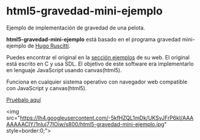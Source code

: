 html5-gravedad-mini-ejemplo
===========================

Ejemplo de implementación de gravedad de una pelota.

**html5-gravedad-mini-ejemplo** está basado en el programa gravedad mini-ejemplo de [Hugo Ruscitti](http://www.losersjuegos.com.ar/).

Puedes encontrar el original en la [sección ejemplos](http://www.losersjuegos.com.ar/referencia/ejemplos) de su web. El original está escrito en C y usa SDL. El objetivo de este software era implementarlo en lenguaje JavaScript usando canvas(html5).

Funciona en cualquier sistema operativo con navegador web compatible con JavaScript y canvas(html5).

[Pruébalo aquí](http://binary-sequence.github.com/html5-gravedad-mini-ejemplo/)

<img src="https://lh4.googleusercontent.com/-5kfHZQL1mDk/UKSvJFrP6kI/AAAAAAAACIY/1nluj77IOiw/s800/html5-gravedad-mini-ejemplo.jpg" style=border:0;">
